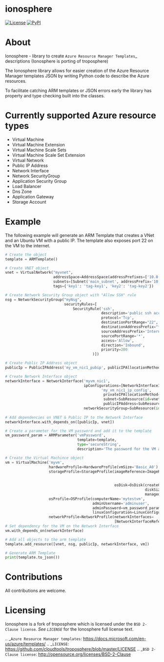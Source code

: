 ionosphere
===========

[![License](https://img.shields.io/pypi/l/troposphere.svg)](https://opensource.org/licenses/BSD-2-Clause) [![PyPI](https://img.shields.io/pypi/v/ionosphere.svg?maxAge=2592000&style=plastic)](https://pypi.python.org/pypi/ionosphere/)    


About
=====

Ionosphere - library to create `Azure Resource Manager Templates`_ descriptions (Ionosphere is porting of troposphere)

The Ionosphere library allows for easier creation of the Azure Resource Manager templates
JSON by writing Python code to describe the Azure resources. 

To facilitate catching ARM templates or JSON errors early the library has
property and type checking built into the classes.

Currently supported Azure resource types
========================================

- Virtual Machine
- Virtual Machine Extension
- Virtual Machine Scale Sets
- Virtual Machine Scale Set Extension
- Virtual Network
- Public IP Address
- Network Interface
- Network SecurityGroup
- Application Security Group
- Load Balancer
- Dns Zone
- Application Gateway
- Storage Account

Example
=======
The following example will generate an ARM Template that creates a VNet and an Ubuntu VM with a public IP.
The template also exposes port 22 on the VM to the internet.

```python
# Create the object
template = ARMTemplate()

# Create VNET object
vnet = VirtualNetwork("myvnet",
                      addressSpace=AddressSpace(addressPrefixes=['10.0.0.0/24']),
                      subnets=[Subnet('main_subnet', addressPrefix='10.0.0.0/24')],
                      tags={'key1': 'tag-key1', 'key2': 'tag-key2'})

# Create Network Security Group object with "Allow SSH" rule
nsg = NetworkSecurityGroup("myNsg",
                           securityRules=[
                               SecurityRule('ssh',
                                            description='public ssh access',
                                            protocol='Tcp',
                                            destinationPortRange="22",
                                            destinationAddressPrefix="*",
                                            sourceAddressPrefix='Internet',
                                            sourcePortRange='*',
                                            access='Allow',
                                            direction='Inbound',
                                            priority=200
                                        )])

# Create Public IP Address object
publicIp = PublicIPAddress('my_vm_nic1_pubip', publicIPAllocationMethod='dynamic')

# Create Network Interface object
networkInterface = NetworkInterface('myvm_nic1',
                                    ipConfigurations=[NetworkInterfaceIPConfiguration(
                                            'my_vm_nic1_ip_config',
                                             privateIPAllocationMethod='Dynamic',
                                             subnet=SubResource(id=vnet.subnet_ref('main_subnet')),
                                             publicIPAddress=SubResource(id=publicIp.Ref()))],
                                    networkSecurityGroup=SubResource(id=nsg.Ref()))
                                    
# Add dependencies on VNET & Public IP to the Network Interface
networkInterface.with_depends_on([publicIp, vnet])

# Create a parameter for the VM password and add it to the template
vm_password_param = ARMParameter('vmPassword',
                                 template=template,
                                 type='secureString',
                                 description='The password for the VM access. User is "adminuser"')

# Create the Virtual Machince object 
vm = VirtualMachine('myvm',
                    hardwareProfile=HardwareProfile(vmSize='Basic_A0'),
                    storageProfile=StorageProfile(imageReference=ImageReference(publisher='Canonical',
                                                                                offer='UbuntuServer',
                                                                                sku='16.04-LTS'),
                                                  osDisk=OsDisk(createOption='FromImage',
                                                                diskSizeGB=50,
                                                                managedDisk=ManagedDiskParameters(storageAccountType='Standard_LRS'))),
                    osProfile=OSProfile(computerName='mytestvm',
                                        adminUsername='adminuser',
                                        adminPassword=vm_password_param.Ref(),
                                        linuxConfiguration=LinuxConfiguration(disablePasswordAuthentication=False)),
                    networkProfile=NetworkProfile(networkInterfaces=
                                                  [NetworkInterfaceReference(id=networkInterface.Ref())]))
# Set dependency for the VM on the Network Interface
vm.with_depends_on(networkInterface)

# Add all objects to the arm template
template.add_resource([vnet, nsg, publicIp, networkInterface, vm])

# Generate ARM Template
print(template.to_json())
```

Contributions
=============
All contributions are welcome.

Licensing
=========

Ionosphere is a fork of troposphere which is licensed under the `BSD 2-Clause license`_.
See `LICENSE`_ for the Ionosphere full license text.


.. _`Azure Resource Manager templates`: https://docs.microsoft.com/en-us/azure/templates/
.. _`LICENSE`: https://github.com/cloudtools/troposphere/blob/master/LICENSE
.. _`BSD 2-Clause license`: http://opensource.org/licenses/BSD-2-Clause
